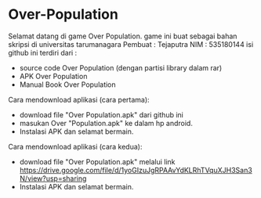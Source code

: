 # Over-Population #
Selamat datang di game Over Population.
game ini buat sebagai bahan skripsi di universitas tarumanagara
Pembuat   : Tejaputra
NIM       : 535180144 
isi github ini terdiri dari :
- source code Over Population (dengan partisi library dalam rar)
- APK Over Population
- Manual Book Over Population

Cara mendownload aplikasi (cara pertama):
- download file "Over Population.apk" dari github ini
- masukan Over "Population.apk" ke dalam hp android.
- Instalasi APK dan selamat bermain.

Cara mendownload aplikasi (cara kedua):
- download file "Over Population.apk" melalui link https://drive.google.com/file/d/1yoGIzuJgRPAAvYdKLRhTVquXJH3San3N/view?usp=sharing
- Instalasi APK dan selamat bermain.

